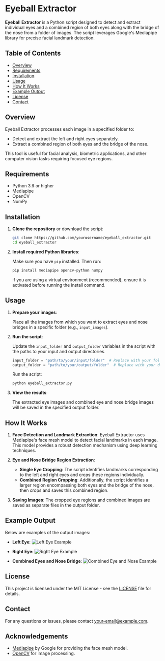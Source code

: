 # Eyeball Extractor

**Eyeball Extractor** is a Python script designed to detect and extract individual eyes and a combined region of both eyes along with the bridge of the nose from a folder of images. The script leverages Google's Mediapipe library for precise facial landmark detection.

## Table of Contents

- [Overview](#overview)
- [Requirements](#requirements)
- [Installation](#installation)
- [Usage](#usage)
- [How It Works](#how-it-works)
- [Example Output](#example-output)
- [License](#license)
- [Contact](#contact)

## Overview

Eyeball Extractor processes each image in a specified folder to:
- Detect and extract the left and right eyes separately.
- Extract a combined region of both eyes and the bridge of the nose.

This tool is useful for facial analysis, biometric applications, and other computer vision tasks requiring focused eye regions.

## Requirements

- Python 3.6 or higher
- Mediapipe
- OpenCV
- NumPy

## Installation

1. **Clone the repository** or download the script:

   ```bash
   git clone https://github.com/yourusername/eyeball_extractor.git
   cd eyeball_extractor
   ```

2. **Install required Python libraries**:

   Make sure you have `pip` installed. Then run:

   ```bash
   pip install mediapipe opencv-python numpy
   ```

   If you are using a virtual environment (recommended), ensure it is activated before running the install command.

## Usage

1. **Prepare your images**:

   Place all the images from which you want to extract eyes and nose bridges in a specific folder (e.g., `input_images`).

2. **Run the script**:

   Update the `input_folder` and `output_folder` variables in the script with the paths to your input and output directories.

   ```python
   input_folder = "path/to/your/input/folder"  # Replace with your folder containing images
   output_folder = "path/to/your/output/folder"  # Replace with your desired output folder
   ```

   Run the script:

   ```bash
   python eyeball_extractor.py
   ```

3. **View the results**:

   The extracted eye images and combined eye and nose bridge images will be saved in the specified output folder.

## How It Works

1. **Face Detection and Landmark Extraction**: Eyeball Extractor uses Mediapipe's face mesh model to detect facial landmarks in each image. This model provides a robust detection mechanism using deep learning techniques.

2. **Eye and Nose Bridge Region Extraction**:
   - **Single Eye Cropping**: The script identifies landmarks corresponding to the left and right eyes and crops these regions individually.
   - **Combined Region Cropping**: Additionally, the script identifies a larger region encompassing both eyes and the bridge of the nose, then crops and saves this combined region.

3. **Saving Images**: The cropped eye regions and combined images are saved as separate files in the output folder.

## Example Output

Below are examples of the output images:

- **Left Eye**:
  ![Left Eye Example](example_output/left_eye_example.jpg)

- **Right Eye**:
  ![Right Eye Example](example_output/right_eye_example.jpg)

- **Combined Eyes and Nose Bridge**:
  ![Combined Eye and Nose Example](example_output/combined_eyes_nose_example.jpg)

## License

This project is licensed under the MIT License - see the [LICENSE](LICENSE) file for details.

## Contact

For any questions or issues, please contact [your-email@example.com](mailto:your-email@example.com).

## Acknowledgements

- [Mediapipe](https://google.github.io/mediapipe/) by Google for providing the face mesh model.
- [OpenCV](https://opencv.org/) for image processing.

